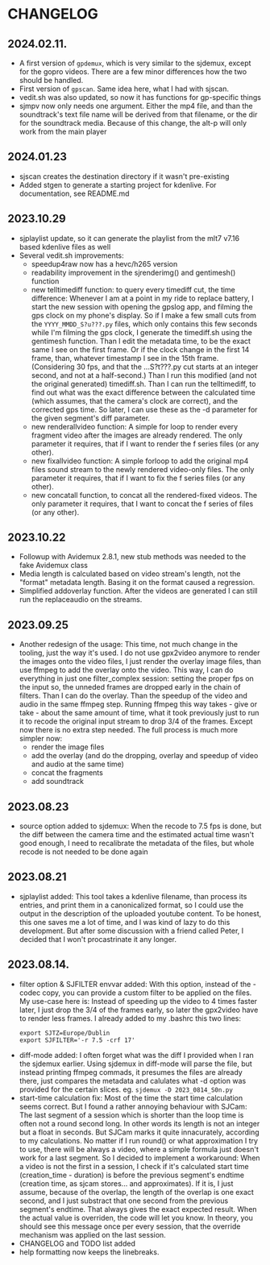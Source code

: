 # CHANGELOG

## 2024.02.11.
* A first version of `gpdemux`, which is very similar to the sjdemux, except for the gopro videos. There are a few minor differences how the two should be handled.
* First version of `gpscan`. Same idea here, what I had with sjscan.
* vedit.sh was also updated, so now it has functions for gp-specific things
* sjmpv now only needs one argument. Either the mp4 file, and than the soundtrack's text file name will be derived from that filename, or the dir for the soundtrack media. Because of this change, the alt-p will only work from the main player

## 2024.01.23
* sjscan creates the destination directory if it wasn't pre-existing
* Added stgen to generate a starting project for kdenlive. For documentation, see README.md

## 2023.10.29
* sjplaylist update, so it can generate the playlist from the mlt7 v7.16 based kdenlive files as well
* Several vedit.sh improvements:
  * speedup4raw now has a hevc/h265 version
  * readability improvement in the sjrenderimg() and gentimesh() function
  * new telltimediff function: to query every timediff cut, the time difference: Whenever I am at a point in my ride to replace battery, I start the new session with opening the gpslog app, and filming the gps clock on my phone's display. So if I make a few small cuts from the `YYYY_MMDD_S?u???.py` files, which only contains this few seconds while I'm filming the gps clock, I generate the timediff.sh using the gentimesh function. Than I edit the metadata time, to be the exact same I see on the first frame. Or if the clock change in the first 14 frame, than, whatever timestamp I see in the 15th frame. (Considering 30 fps, and that the ...S?t???.py cut starts at an integer second, and not at a half-second.) Than I run this modified (and not the original generated) timediff.sh. Than I can run the telltimediff, to find out what was the exact difference between the calculated time (which assumes, that the camera's clock are correct), and the corrected gps time. So later, I can use these as the -d parameter for the given segment's diff parameter.
  * new renderallvideo function: A simple for loop to render every fragment video after the images are already rendered. The only parameter it requires, that if I want to render the f series files (or any other).
  * new fixallvideo function: A simple forloop to add the original mp4 files sound stream to the newly rendered video-only files. The only parameter it requires, that if I want to fix the f series files (or any other).
  * new concatall function, to concat all the rendered-fixed videos. The only parameter it requires, that I want to concat the f series of files (or any other).


## 2023.10.22
* Followup with Avidemux 2.8.1, new stub methods was needed to the fake Avidemux class
* Media length is calculated based on video stream's length, not the "format" metadata length. Basing it on the format caused a regression.
* Simplified addoverlay function. After the videos are generated I can still run the replaceaudio on the streams.

## 2023.09.25
* Another redesign of the usage:
  This time, not much change in the tooling, just the way it's used. I do not use gpx2video anymore to render the images onto the video files, I just render the overlay image files, than use ffmpeg to add the overlay onto the video. This way, I can do everything in just one filter_complex session: setting the proper fps on the input so, the unneded frames are dropped early in the chain of filters. Than I can do the overlay. Than the speedup of the video and audio in the same ffmpeg step.
  Running ffmpeg this way takes - give or take - about the same amount of time, what it took previously just to run it to recode the original input stream to drop 3/4 of the frames. Except now there is no extra step needed. The full process is much more simpler now:
  * render the image files
  * add the overlay (and do the dropping, overlay and speedup of video and audio at the same time)
  * concat the fragments
  * add soundtrack

## 2023.08.23
* source option added to sjdemux:
  When the recode to 7.5 fps is done, but the diff between the camera time and the estimated actual time wasn't good enough, I need to recalibrate the metadata of the files, but whole recode is not needed to be done again

## 2023.08.21
* sjplaylist added:
  This tool takes a kdenlive filename, than process its entries, and print them in a canonicalized format, so I could use the output in the description of the uploaded youtube content.
  To be honest, this one saves me a lot of time, and I was kind of lazy to do this development. But after some discussion with a friend called Peter, I decided that I won't procastrinate it any longer.

## 2023.08.14.
* filter option & SJFILTER envvar added:
  With this option, instead of the -codec copy, you can provide a custom filter to be applied on the files.
  My use-case here is: Instead of speeding up the video to 4 times faster later, I just drop the 3/4 of the frames early, so later the gpx2video have to render less frames.
  I already added to my .bashrc this two lines:
  ```
  export SJTZ=Europe/Dublin
  export SJFILTER='-r 7.5 -crf 17'
  ```
* diff-mode added:
  I often forget what was the diff I provided when I ran the sjdemux earlier.
  Using sjdemux in diff-mode will parse the file, but instead printing ffmpeg commads, it presumes the files are already there, just compares the metadata and calulates what -d option was provided for the certain slices. eg. ```sjdemux -D 2023_0814_S0n.py```
* start-time calculation fix:
  Most of the time the start time calculation seems correct. But I found a rather annoying behaviour with SJCam: The last segment of a session which is shorter than the loop time is often not a round second long. In other words its length is not an integer but a float in seconds. But SJCam marks it quite innacurately, according to my calculations. No matter if I run round() or what approximation I try to use, there will be always a video, where a simple formula just doesn't work for a last segment. So I decided to implement a workaround: When a video is not the first in a session, I check if it's calculated start time (creation_time - duration) is before the previous segment's endtime (creation time, as sjcam stores... and approximates). If it is, I just assume, because of the overlap, the length of the overlap is one exact second, and I just substract that one second from the previous segment's endtime. That always gives the exact expected result. When the actual value is overriden, the code will let you know. In theory, you should see this message once per every session, that the override mechanism was applied on the last session.
* CHANGELOG and TODO list added
* help formatting now keeps the linebreaks.
